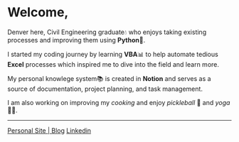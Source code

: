 # Welcome,

Denver here, Civil Engineering graduate💧 who enjoys taking existing processes and improving them using **Python**🐍.

I started my coding journey by learning **VBA**📊 to help automate tedious **Excel** processes which inspired me to dive into the field and learn more.

My personal knowlege system📚 is created in **Notion** and serves as a source of documentation, project planning, and task management.

I am also working on improving my *cooking* and enjoy *pickleball* 🎾 and *yoga*🧘‍♂️.

___
[Personal Site | ](https://portfolio.denvernoell.com/)
[Blog](https://denvernoell.com/)
[Linkedin](https://www.linkedin.com/in/denver-noell-02840016b)
